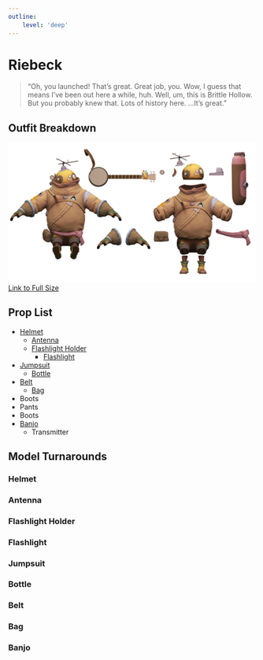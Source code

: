 ```yaml
---
outline:
    level: 'deep'
---
```


<script setup>
import TransparentVideo from '../../../components/TransparentVideo.vue'
</script>

# Riebeck
> “Oh, you launched! That’s great. Great job, you. Wow, I guess that means I’ve been out here a while, huh. Well, um, this is Brittle Hollow. But you probably knew that. Lots of history here. ...It’s great.”

## Outfit Breakdown
![Riebeck Model Reference](./media/Breakdown.webp)
[Link to Full Size](./media/Breakdown.webp)

## Prop List
* [Helmet](#helmet)
    * [Antenna](#antenna)
    * [Flashlight Holder](#flashlight-holder)
        * [Flashlight](#flashlight)
* [Jumpsuit](#jumpsuit)
    * [Bottle](#bottle)
* [Belt](#belt)
    * [Bag](#bag)
* Boots
* Pants
* Boots
* [Banjo](#banjo)
    * Transmitter


## Model Turnarounds

### Helmet
<TransparentVideo path='riebeck/helmet'/>

### Antenna
<TransparentVideo path='riebeck/antenna'/>

### Flashlight Holder
<TransparentVideo path='riebeck/flashlight holder'/>

### Flashlight
<TransparentVideo path='riebeck/flashlight'/>

### Jumpsuit
<TransparentVideo path='riebeck/jumpsuit'/>

### Bottle
<TransparentVideo path='riebeck/bottle'/>

### Belt
<TransparentVideo path='riebeck/belt'/>

### Bag
<TransparentVideo path='riebeck/bag'/>

### Banjo
<TransparentVideo path='riebeck/banjo'/>